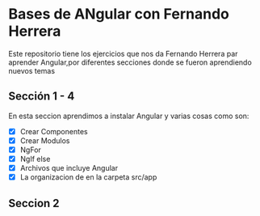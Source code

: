 # Bases de ANgular con Fernando Herrera

Este repositorio tiene los ejercicios que nos da Fernando Herrera par aprender Angular,por diferentes secciones donde se fueron aprendiendo nuevos temas

## Sección 1 - 4

En esta seccion aprendimos a instalar Angular y varias cosas como son:
- [x] Crear Componentes
- [x] Crear Modulos
- [x] NgFor
- [x] NgIf else
- [x] Archivos que incluye Angular
- [X] La organizacion de en la carpeta src/app

## Seccion 2

